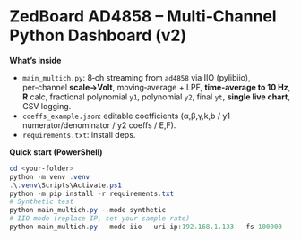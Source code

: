 # ZedBoard AD4858 – Multi‑Channel Python Dashboard (v2)

**What’s inside**
- `main_multich.py`: 8‑ch streaming from `ad4858` via IIO (pylibiio), per‑channel **scale→Volt**, moving‑average + LPF,
  **time-average to 10 Hz**, **R** calc, fractional polynomial `y1`, polynomial `y2`, final `yt`, **single live chart**, CSV logging.
- `coeffs_example.json`: editable coefficients (α,β,γ,k,b / y1 numerator/denominator / y2 coeffs / E,F).
- `requirements.txt`: install deps.

**Quick start (PowerShell)**
```ps1
cd <your-folder>
python -m venv .venv
.\.venv\Scripts\Activate.ps1
python -m pip install -r requirements.txt
# Synthetic test
python main_multich.py --mode synthetic
# IIO mode (replace IP, set your sample rate)
python main_multich.py --mode iio --uri ip:192.168.1.133 --fs 100000 --config coeffs_example.json
```